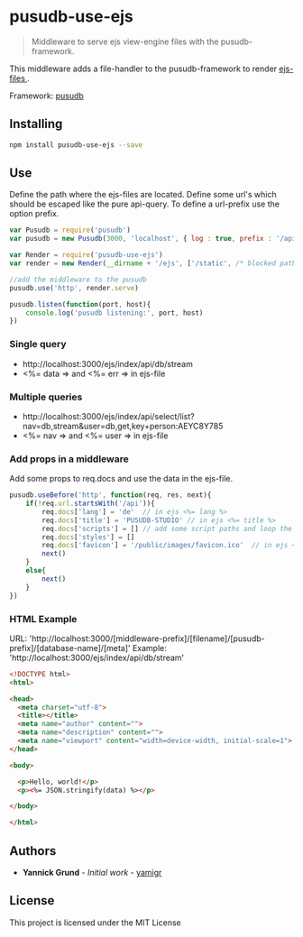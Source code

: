 # pusudb-use-ejs

> Middleware to serve ejs view-engine files with the pusudb-framework.

This middleware adds a file-handler to the pusudb-framework to render [ ejs-files ]( https://ejs.co/).

Framework: [ pusudb ](https://www.npmjs.com/package/pusudb)

<a name="installing"></a>
## Installing

```sh
npm install pusudb-use-ejs --save
```

## Use
Define the path where the ejs-files are located. Define some url's which should be escaped like the pure api-query. To define a url-prefix use the option prefix.

```js
var Pusudb = require('pusudb')
var pusudb = new Pusudb(3000, 'localhost', { log : true, prefix : '/api'})

var Render = require('pusudb-use-ejs')
var render = new Render(__dirname + '/ejs', ['/static', /* blocked pathnames */], { prefix : '/ejs' }) 

//add the middleware to the pusudb
pusudb.use('http', render.serve)

pusudb.listen(function(port, host){
    console.log('pusudb listening:', port, host)
})
```

### Single query
* http://localhost:3000/ejs/index/api/db/stream
* <%= data => and <%= err => in ejs-file

### Multiple queries
* http://localhost:3000/ejs/index/api/select/list?nav=db,stream&user=db,get,key+person:AEYC8Y785 
* <%= nav => and <%= user => in ejs-file

### Add props in a middleware

Add some props to req.docs and use the data in the ejs-file.

```js
pusudb.useBefore('http', function(req, res, next){
    if(!req.url.startsWith('/api')){
        req.docs['lang'] = 'de'  // in ejs <%= lang %>
        req.docs['title'] = 'PUSUDB-STUDIO' // in ejs <%= title %>
        req.docs['scripts'] = [] // add some script paths and loop the array in ejs
        req.docs['styles'] = []
        req.docs['favicon'] = '/public/images/favicon.ico'  // in ejs <%= favicon %>
        next() 
    }
    else{
        next() 
    }
})
```

### HTML Example
URL: 'http://localhost:3000/[middleware-prefix]/[filename]/[pusudb-prefix]/[database-name]/[meta]'
Example: 'http://localhost:3000/ejs/index/api/db/stream'

```html
<!DOCTYPE html>
<html>

<head>
  <meta charset="utf-8">
  <title></title>
  <meta name="author" content="">
  <meta name="description" content="">
  <meta name="viewport" content="width=device-width, initial-scale=1">
</head>

<body>

  <p>Hello, world!</p>
  <p><%= JSON.stringify(data) %></p>

</body>

</html>
```
<a name="authors"></a>

## Authors

* **Yannick Grund** - *Initial work* - [yamigr](https://github.com/yamigr)

<a name="license"></a>

## License

This project is licensed under the MIT License

